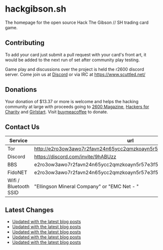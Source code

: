 # hackgibson.sh
The homepage for the open source Hack The Gibson // SH trading card game.


## Contributing

To add your card just submit a pull request with your card's front art, it would be added to the next run of set after community play testing.

Game play and discussions over the project is held the r2600 discord server. Come join us at [Discord](https://discord.com/invite/9hABUzz) or via IRC at https://www.scuttled.net/


## Donations

Your donation of $13.37 or more is welcome and helps the hacking community at large with proceeds going to [2600 Magazine](https://2600.com/), [Hackers for Charity](https://hackersforcharity.org) and [Girlstart](https://girlstart.org).  Visit [buymeacoffee](https://www.buymeacoffee.com/hackgibson.sh) to donate.


## Contact Us

Service | url
-|-
Tor | http://e2ro3ow3awo7r2favn24n65ycc2qmzkoayn5r57e3f56nvjwdcgg32ad.onion
Discord | https://discord.com/invite/9hABUzz
BBS | e2ro3ow3awo7r2favn24n65ycc2qmzkoayn5r57e3f56nvjwdcgg32ad.onion:23
FidoNET | e2ro3ow3awo7r2favn24n65ycc2qmzkoayn5r57e3f56nvjwdcgg32ad.onion:24554
Wifi / Bluetooth SSID | "Ellingson Mineral Company" or "EMC Net - <fidonet address>"

## Latest Changes
<!-- BLOG-POST-LIST:START -->
- [Updated with the latest blog posts](https://github.com/DFW2600/hackgibson.sh/commit/734d2d81f4796415c1b7044fb17fe6f3f4c35d20)
- [Updated with the latest blog posts](https://github.com/DFW2600/hackgibson.sh/commit/6dc9bcd28156afee912fe3f1be6952d7a038247d)
- [Updated with the latest blog posts](https://github.com/DFW2600/hackgibson.sh/commit/bc4d09312a4692ec4e147bdd950957f4173eddaa)
- [Updated with the latest blog posts](https://github.com/DFW2600/hackgibson.sh/commit/0b514c390e6972e306daa01113eb823e87739020)
- [Updated with the latest blog posts](https://github.com/DFW2600/hackgibson.sh/commit/2f7ca6012ecef51a1cedc887aa7223942f6b9a0f)
<!-- BLOG-POST-LIST:END -->
